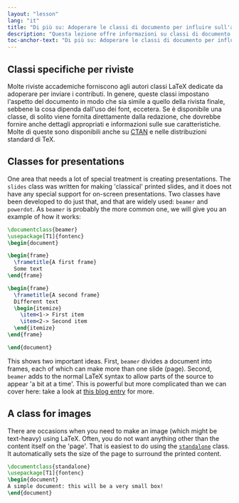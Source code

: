 ```yaml
---
layout: "lesson"
lang: "it"
title: "Di più su: Adoperare le classi di documento per influire sull'aspetto della pagina"
description: "Questa lezione offre informazioni su classi di documento per LaTeX più specialistiche."
toc-anchor-text: "Di più su: Adoperare le classi di documento per influire sull'aspetto della pagina"
---
```


## Classi specifiche per riviste

Molte riviste accademiche forniscono agli autori classi 
LaTeX dedicate da adoperare per inviare i contributi. 
In genere, queste classi impostano l'aspetto del documento
in modo che sia simile a quello della rivista finale, 
sebbene la cosa dipenda dall'uso dei font, eccetera. 
Se è disponibile una classe, di solito viene fornita 
direttamente dalla redazione, che dovrebbe fornire 
anche dettagli appropriati e informazioni sulle sue 
caratteristiche. 
Molte di queste sono disponibili anche su [CTAN](https://ctan.org) 
e nelle distribuzioni standard di TeX.

## Classes for presentations

One area that needs a lot of special treatment is creating presentations. The `slides`
class was written for making 'classical' printed slides, and it does not
have any special support for on-screen presentations. Two classes
have been developed to do just that, and that are widely used:
`beamer` and `powerdot`. As `beamer` is probably the more common one, we will
give you an example of how it works:

```latex
\documentclass{beamer}
\usepackage[T1]{fontenc}
\begin{document}

\begin{frame}
  \frametitle{A first frame}
  Some text
\end{frame}

\begin{frame}
  \frametitle{A second frame}
  Different text
  \begin{itemize}
    \item<1-> First item
    \item<2-> Second item
  \end{itemize}
\end{frame}

\end{document}
```

This shows two important ideas. First, `beamer` divides a document into frames,
each of which can make more than one slide (page). Second, `beamer` adds to the
normal LaTeX syntax to allow parts of the source to appear 'a bit at a time'.
This is powerful but more complicated than we can cover here: take a look  at
[this blog
entry](https://www.texdev.net/2014/01/17/the-beamer-slide-overlay-concept/) for
more.

## A class for images

There are occasions when you need to make an image (which might be text-heavy)
using LaTeX. Often, you do not want anything other than the content itself on
the 'page'. That is easiest to do using the [`standalone`](https://ctan.org/pkg/standalone)
class. It automatically sets the size of the page to surround the printed content.

```latex
\documentclass{standalone}
\usepackage[T1]{fontenc}
\begin{document}
A simple document: this will be a very small box!
\end{document}
```
